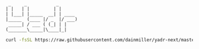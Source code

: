      _     _           _
    | |   | |         | |
    | |___| |_____  __| | ____
    |_____  (____ |/ _  |/ ___)
     _____| / ___ ( (_| | |
    (_______\_____|\____|_|

```bash
curl -fsSL https://raw.githubusercontent.com/dainmiller/yadr-next/master/install.sh | sh
```
